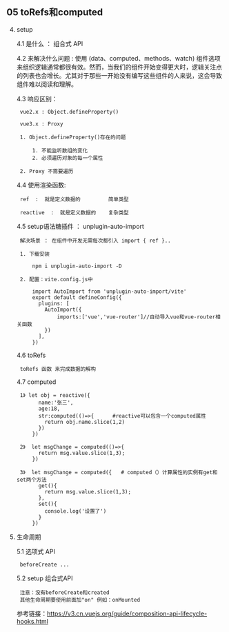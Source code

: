 ## 05 toRefs和computed

4. setup
	
	4.1 是什么 ： 组合式 API

	4.2 来解决什么问题 :  使用 (data、computed、methods、watch) 组件选项来组织逻辑通常都很有效。然而，当我们的组件开始变得更大时，逻辑关注点的列表也会增长。尤其对于那些一开始没有编写这些组件的人来说，这会导致组件难以阅读和理解。


	4.3 响应区别： 

		vue2.x : Object.defineProperty()

		vue3.x : Proxy 

		1. Object.defineProperty()存在的问题

			1. 不能监听数组的变化
			2. 必须遍历对象的每一个属性

		2. Proxy 不需要遍历

	4.4 使用渲染函数:

		ref  :  就是定义数据的    		简单类型

		reactive  :  就是定义数据的  	复杂类型

	4.5 setup语法糖插件 ： unplugin-auto-import

		解决场景 ： 在组件中开发无需每次都引入 import { ref }..

		1. 下载安装

			npm i unplugin-auto-import -D

		2. 配置：vite.config.js中

			import AutoImport from 'unplugin-auto-import/vite'
			export default defineConfig({
			  plugins: [
			  	AutoImport({
			  		imports:['vue','vue-router']//自动导入vue和vue-router相关函数
			  	})
			  ],
			})

	4.6 toRefs

		toRefs 函数 来完成数据的解构

	4.7 computed

		1》 let obj = reactive({
			  name:'张三',
			  age:18,
			  str:computed(()=>{      #reactive可以包含一个computed属性
			    return obj.name.slice(1,2)
			  })
			})

		2》	let msgChange = computed(()=>{
			  return msg.value.slice(1,3);
			})

		3》	let msgChange = computed({   # computed（）计算属性的实例有get和set两个方法
			  get(){
			    return msg.value.slice(1,3);
			  },
			  set(){
			    console.log('设置了')
			  }
			})

5. 生命周期

	5.1 选项式 API

		beforeCreate ...

	5.2 setup 组合式API

		注意：没有beforeCreate和created
		其他生命周期要使用前面加"on" 例如：onMounted

	参考链接：https://v3.cn.vuejs.org/guide/composition-api-lifecycle-hooks.html